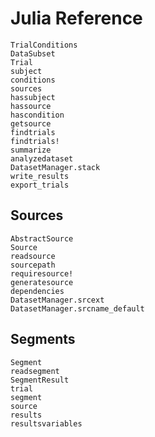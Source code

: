 # Julia Reference

```@docs
TrialConditions
DataSubset
Trial
subject
conditions
sources
hassubject
hassource
hascondition
getsource
findtrials
findtrials!
summarize
analyzedataset
DatasetManager.stack
write_results
export_trials
```

## Sources

```@docs
AbstractSource
Source
readsource
sourcepath
requiresource!
generatesource
dependencies
DatasetManager.srcext
DatasetManager.srcname_default
```

## Segments

```@docs
Segment
readsegment
SegmentResult
trial
segment
source
results
resultsvariables
```

